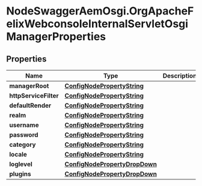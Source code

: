 # NodeSwaggerAemOsgi.OrgApacheFelixWebconsoleInternalServletOsgiManagerProperties

## Properties
Name | Type | Description | Notes
------------ | ------------- | ------------- | -------------
**managerRoot** | [**ConfigNodePropertyString**](ConfigNodePropertyString.md) |  | [optional] 
**httpServiceFilter** | [**ConfigNodePropertyString**](ConfigNodePropertyString.md) |  | [optional] 
**defaultRender** | [**ConfigNodePropertyString**](ConfigNodePropertyString.md) |  | [optional] 
**realm** | [**ConfigNodePropertyString**](ConfigNodePropertyString.md) |  | [optional] 
**username** | [**ConfigNodePropertyString**](ConfigNodePropertyString.md) |  | [optional] 
**password** | [**ConfigNodePropertyString**](ConfigNodePropertyString.md) |  | [optional] 
**category** | [**ConfigNodePropertyString**](ConfigNodePropertyString.md) |  | [optional] 
**locale** | [**ConfigNodePropertyString**](ConfigNodePropertyString.md) |  | [optional] 
**loglevel** | [**ConfigNodePropertyDropDown**](ConfigNodePropertyDropDown.md) |  | [optional] 
**plugins** | [**ConfigNodePropertyDropDown**](ConfigNodePropertyDropDown.md) |  | [optional] 


